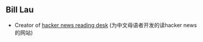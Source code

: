 ## Bill Lau
- Creator of [hacker news reading desk](https://hackernewsreadingdesk.com) (为中文母语者开发的读hacker news的网站)
